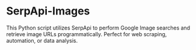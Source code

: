 # SerpApi-Images
This Python script utilizes SerpApi to perform Google Image searches and retrieve image URLs programmatically. Perfect for web scraping, automation, or data analysis.
